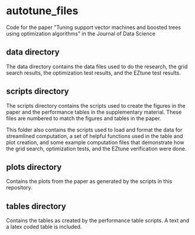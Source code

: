 # autotune_files
Code for the paper "Tuning support vector machines and boosted trees using optimization algorithms" in the Journal of Data Science

## data directory
The data directory contains the data files used to do the research, the 
grid search results, the optimization test results, and the EZtune test 
results. 

## scripts directory
The scripts directory contains the scripts used to create the figures in the 
paper and the performance tables in the supplementary material. These files
are numbered to match the figures and tables in the paper. 

This folder also contains the scripts used to load and format the data for 
streamlined computation, a set of helpful functions used in the table
and plot creation, and some example computation files that demonstrate how
the grid search, optimization tests, and the EZtune verification were done. 

## plots directory
Contains the plots from the paper as generated by the scripts in this 
repository. 

## tables directory
Contains the tables as created by the performance table scripts. A text and a 
latex coded table is included. 

